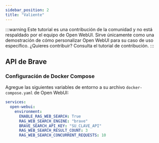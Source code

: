 ```yaml
---
sidebar_position: 2
title: "Valiente"
---
```


:::warning
Este tutorial es una contribución de la comunidad y no está respaldado por el equipo de Open WebUI. Sirve únicamente como una demostración de cómo personalizar Open WebUI para su caso de uso específico. ¿Quieres contribuir? Consulta el tutorial de contribución.
:::

## API de Brave

### Configuración de Docker Compose

Agregue las siguientes variables de entorno a su archivo `docker-compose.yaml` de Open WebUI:

```yaml
services:
  open-webui:
    environment:
      ENABLE_RAG_WEB_SEARCH: True
      RAG_WEB_SEARCH_ENGINE: "brave"
      BRAVE_SEARCH_API_KEY: "SU_CLAVE_API"
      RAG_WEB_SEARCH_RESULT_COUNT: 3
      RAG_WEB_SEARCH_CONCURRENT_REQUESTS: 10
```
